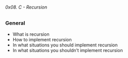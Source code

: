 ###### 0x08. C - Recursion
### General
* What is recursion
* How to implement recursion
* In what situations you should implement recursion
* In what situations you shouldn’t implement recursion
